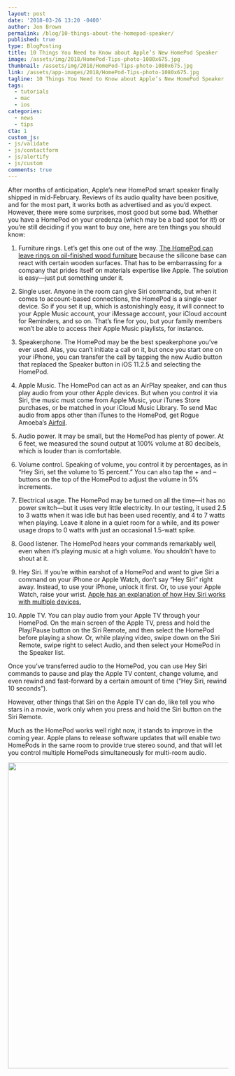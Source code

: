 ```yaml
---
layout: post
date: '2018-03-26 13:20 -0400'
author: Jon Brown
permalink: /blog/10-things-about-the-homepod-speaker/
published: true
type: BlogPosting
title: 10 Things You Need to Know about Apple’s New HomePod Speaker
image: /assets/img/2018/HomePod-Tips-photo-1080x675.jpg
thumbnail: /assets/img/2018/HomePod-Tips-photo-1080x675.jpg
link: /assets/app-images/2018/HomePod-Tips-photo-1080x675.jpg
tagline: 10 Things You Need to Know about Apple’s New HomePod Speaker
tags:
  - tutorials
  - mac
  - ios
categories:
  - news
  - tips
cta: 1
custom_js:
- js/validate
- js/contactform
- js/alertify
- js/custom
comments: true
---
```

After months of anticipation, Apple’s new HomePod smart speaker finally shipped in mid-February. Reviews of its audio quality have been positive, and for the most part, it works both as advertised and as you’d expect. However, there were some surprises, most good but some bad. Whether you have a HomePod on your credenza (which may be a bad spot for it!) or you’re still deciding if you want to buy one, here are ten things you should know:

1. Furniture rings. Let’s get this one out of the way. [The HomePod can leave rings on oil-finished wood furniture](https://support.apple.com/en-us/HT208435) because the silicone base can react with certain wooden surfaces. That has to be embarrassing for a company that prides itself on materials expertise like Apple. The solution is easy—just put something under it.

2. Single user. Anyone in the room can give Siri commands, but when it comes to account-based connections, the HomePod is a single-user device. So if you set it up, which is astonishingly easy, it will connect to your Apple Music account, your iMessage account, your iCloud account for Reminders, and so on. That’s fine for you, but your family members won’t be able to access their Apple Music playlists, for instance.

3. Speakerphone. The HomePod may be the best speakerphone you’ve ever used. Alas, you can’t initiate a call on it, but once you start one on your iPhone, you can transfer the call by tapping the new Audio button that replaced the Speaker button in iOS 11.2.5 and selecting the HomePod.

4. Apple Music. The HomePod can act as an AirPlay speaker, and can thus play audio from your other Apple devices. But when you control it via Siri, the music must come from Apple Music, your iTunes Store purchases, or be matched in your iCloud Music Library. To send Mac audio from apps other than iTunes to the HomePod, get Rogue Amoeba’s [Airfoil](https://rogueamoeba.com/airfoil/).

5. Audio power. It may be small, but the HomePod has plenty of power. At 6 feet, we measured the sound output at 100% volume at 80 decibels, which is louder than is comfortable.

6. Volume control. Speaking of volume, you control it by percentages, as in “Hey Siri, set the volume to 15 percent.” You can also tap the + and – buttons on the top of the HomePod to adjust the volume in 5% increments.

7. Electrical usage. The HomePod may be turned on all the time—it has no power switch—but it uses very little electricity. In our testing, it used 2.5 to 3 watts when it was idle but has been used recently, and 4 to 7 watts when playing. Leave it alone in a quiet room for a while, and its power usage drops to 0 watts with just an occasional 1.5-watt spike.

8. Good listener. The HomePod hears your commands remarkably well, even when it’s playing music at a high volume. You shouldn’t have to shout at it.

9. Hey Siri. If you’re within earshot of a HomePod and want to give Siri a command on your iPhone or Apple Watch, don’t say “Hey Siri” right away. Instead, to use your iPhone, unlock it first. Or, to use your Apple Watch, raise your wrist. [Apple has an explanation of how Hey Siri works with multiple devices.](https://support.apple.com/en-us/HT208472)

10. Apple TV. You can play audio from your Apple TV through your HomePod. On the main screen of the Apple TV, press and hold the Play/Pause button on the Siri Remote, and then select the HomePod before playing a show. Or, while playing video, swipe down on the Siri Remote, swipe right to select Audio, and then select your HomePod in the Speaker list. 

Once you’ve transferred audio to the HomePod, you can use Hey Siri commands to pause and play the Apple TV content, change volume, and even rewind and fast-forward by a certain amount of time (“Hey Siri, rewind 10 seconds”). 

However, other things that Siri on the Apple TV can do, like tell you who stars in a movie, work only when you press and hold the Siri button on the Siri Remote.

Much as the HomePod works well right now, it stands to improve in the coming year. Apple plans to release software updates that will enable two HomePods in the same room to provide true stereo sound, and that will let you control multiple HomePods simultaneously for multi-room audio.

<img src="{{ site.site_cdn }}/assets/img/blog/2018/homepodtip/HomePod-Apple-TV-768x684.png" class="img-fluid rounded m-2" width="700" />
